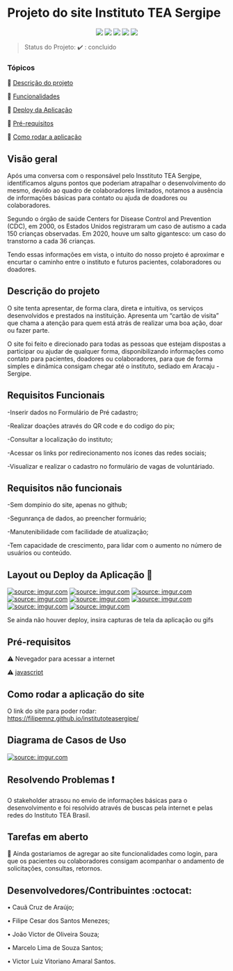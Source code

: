 <h1>Projeto do site Instituto TEA Sergipe</h1> 

<p align="center">
  <img src="https://img.shields.io/static/v1?label=bootstrap&message=framework&color=blue&style=for-the-badge&logo=bootstrap"/>
  <img src="https://img.shields.io/static/v1?label=github&message=deploy&color=blue&style=for-the-badge&logo=github"/>
  <img src="http://img.shields.io/static/v1?label=JavaScript&message= ECMAScript 2021&color=red&style=for-the-badge&logo=javascript"/>
  <img src="http://img.shields.io/static/v1?label=TESTES&message=%3E100&color=GREEN&style=for-the-badge"/>
   <img src="http://img.shields.io/static/v1?label=STATUS&message=concluido&color=RED&style=for-the-badge"/>
</p>

> Status do Projeto: :heavy_check_mark: : concluido

### Tópicos 

:small_blue_diamond: [Descrição do projeto](#descrição-do-projeto)

:small_blue_diamond: [Funcionalidades](#funcionalidades)

:small_blue_diamond: [Deploy da Aplicação](#deploy-da-aplicação-dash)

:small_blue_diamond: [Pré-requisitos](#pré-requisitos)

:small_blue_diamond: [Como rodar a aplicação](#como-rodar-a-aplicação-arrow_forward)

## Visão geral

<p>Após uma conversa com o responsável pelo Insstituto TEA Sergipe, identificamos alguns pontos que poderiam atrapalhar o desenvolvimento do mesmo, devido ao quadro de colaboradores limitados, notamos a ausência de informações básicas para contato ou ajuda de doadores ou colaboradores.</p>

<p>Segundo o órgão de saúde Centers for Disease Control and Prevention (CDC), em 2000, os Estados Unidos registraram um caso de autismo a cada 150 crianças observadas. Em 2020, houve um salto gigantesco: um caso do transtorno a cada 36 crianças.</p>

<p>Tendo essas informações em vista, o intuito do nosso projeto é aproximar e encurtar o caminho entre o instituto e futuros pacientes, colaboradores ou doadores.</p>

## Descrição do projeto 

 <p>O site tenta apresentar, de forma clara, direta e intuitiva, os serviços desenvolvidos e prestados na instituição. Apresenta um “cartão de visita” que chama a atenção para quem está atrás de realizar uma boa ação, doar ou fazer parte.</p>
 
<p>O site foi feito e direcionado para todas as pessoas que estejam dispostas a participar ou ajudar de qualquer forma, disponibilizando informações como contato para pacientes, doadores ou colaboradores, para que de forma simples e dinâmica consigam chegar até o instituto, sediado em Aracaju - Sergipe.</p>

## Requisitos Funcionais

<p>-Inserir dados no Formulário de Pré cadastro;</p>
<p>-Realizar doações através do QR code e do codigo do pix;</p>
<p>-Consultar a localização do instituto;</p>
<p>-Acessar os links por redirecionamento nos ícones das redes sociais;</p>
<p>-Visualizar e realizar o cadastro no formulário de vagas de voluntáriado.</p>

## Requisitos não funcionais

<p>-Sem dompinio do site, apenas no github;</p>
<p>-Segunrança de dados, ao preencher formuário;</p>
<p>-Manutenibilidade com facilidade de atualização;</p>
<p>-Tem capacidade de crescimento, para lidar com o aumento no número de usuários ou conteúdo.</p>

## Layout ou Deploy da Aplicação :dash:

<a href="https://imgur.com/MFTZsmR"><img src="https://i.imgur.com/MFTZsmR.png" title="source: imgur.com" /></a>
<a href="https://imgur.com/zCnOj5Y"><img src="https://i.imgur.com/zCnOj5Y.png" title="source: imgur.com" /></a>
<a href="https://imgur.com/PY3xCky"><img src="https://i.imgur.com/PY3xCky.png" title="source: imgur.com" /></a>
<a href="https://imgur.com/LfyoDWp"><img src="https://i.imgur.com/LfyoDWp.png" title="source: imgur.com" /></a>
<a href="https://imgur.com/ReRyBmz"><img src="https://i.imgur.com/ReRyBmz.png" title="source: imgur.com" /></a>
<a href="https://imgur.com/Gwiqrik"><img src="https://i.imgur.com/Gwiqrik.png" title="source: imgur.com" /></a>
<a href="https://imgur.com/MtvvXyW"><img src="https://i.imgur.com/MtvvXyW.png" title="source: imgur.com" /></a>
<a href="https://imgur.com/WhxwJde"><img src="https://i.imgur.com/WhxwJde.png" title="source: imgur.com" /></a>

Se ainda não houver deploy, insira capturas de tela da aplicação ou gifs

## Pré-requisitos

:warning: Nevegador para acessar a internet

:warning: [javascript](https://www.java.com/pt-BR/download/ie_manual.jsp)

## Como rodar a aplicação do site

 O link do site para poder rodar: https://filipemnz.github.io/institutoteasergipe/

## Diagrama de Casos de Uso

<a href="https://imgur.com/fvoKzOh"><img src="https://i.imgur.com/fvoKzOh.jpg" title="source: imgur.com" /></a>

## Resolvendo Problemas :exclamation:

O stakeholder atrasou no envio de informações básicas para o desenvolvimento e foi resolvido através de buscas pela internet e pelas redes do Instituto TEA Brasil.

## Tarefas em aberto

:memo: Ainda gostariamos de agregar ao site funcionalidades como login, para que os pacientes ou colaboradores consigam acompanhar o andamento de solicitações, consultas, retornos.

## Desenvolvedores/Contribuintes :octocat:

<p>• Cauã Cruz de Araújo;</p>
<p>• Filipe Cesar dos Santos Menezes;</p>
<p>• João Victor de Oliveira Souza;</p>
<p>• Marcelo Lima de Souza Santos;</p>
<p>• Victor Luiz Vitoriano Amaral Santos.</p>
